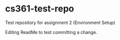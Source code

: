 # cs361-test-repo
Test repository for assignment 2 (Environment Setup)

Editing ReadMe to test committing a change.
